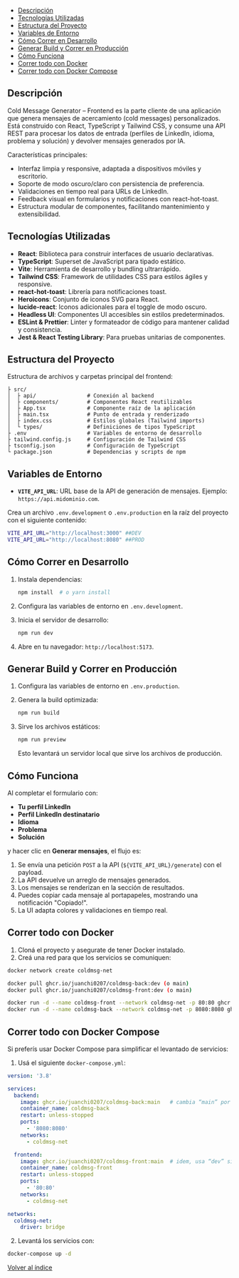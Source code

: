- [Descripción](#descripción)
- [Tecnologías Utilizadas](#tecnologías-utilizadas)
- [Estructura del Proyecto](#estructura-del-proyecto)
- [Variables de Entorno](#variables-de-entorno)
- [Cómo Correr en Desarrollo](#cómo-correr-en-desarrollo)
- [Generar Build y Correr en Producción](#generar-build-y-correr-en-producción)
- [Cómo Funciona](#cómo-funciona)
- [Correr todo con Docker](#correr-todo-con-docker)
- [Correr todo con Docker Compose](#correr-todo-con-docker-compose)

## Descripción

Cold Message Generator – Frontend es la parte cliente de una aplicación que genera mensajes de acercamiento (cold messages) personalizados. Está construido con React, TypeScript y Tailwind CSS, y consume una API REST para procesar los datos de entrada (perfiles de LinkedIn, idioma, problema y solución) y devolver mensajes generados por IA.

Características principales:

* Interfaz limpia y responsive, adaptada a dispositivos móviles y escritorio.
* Soporte de modo oscuro/claro con persistencia de preferencia.
* Validaciones en tiempo real para URLs de LinkedIn.
* Feedback visual en formularios y notificaciones con react-hot-toast.
* Estructura modular de componentes, facilitando mantenimiento y extensibilidad.

## Tecnologías Utilizadas

* **React**: Biblioteca para construir interfaces de usuario declarativas.
* **TypeScript**: Superset de JavaScript para tipado estático.
* **Vite**: Herramienta de desarrollo y bundling ultrarrápido.
* **Tailwind CSS**: Framework de utilidades CSS para estilos ágiles y responsive.
* **react-hot-toast**: Librería para notificaciones toast.
* **Heroicons**: Conjunto de iconos SVG para React.
* **lucide-react**: Iconos adicionales para el toggle de modo oscuro.
* **Headless UI**: Componentes UI accesibles sin estilos predeterminados.
* **ESLint & Prettier**: Linter y formateador de código para mantener calidad y consistencia.
* **Jest & React Testing Library**: Para pruebas unitarias de componentes.

## Estructura del Proyecto

Estructura de archivos y carpetas principal del frontend:

```plaintext
├ src/
│  ├ api/                # Conexión al backend
│  ├ components/         # Componentes React reutilizables
│  ├ App.tsx             # Componente raíz de la aplicación
│  ├ main.tsx            # Punto de entrada y renderizado
│  ├ index.css           # Estilos globales (Tailwind imports)
│  └ types/              # Definiciones de tipos TypeScript
├ .env                   # Variables de entorno de desarrollo
├ tailwind.config.js     # Configuración de Tailwind CSS
├ tsconfig.json          # Configuración de TypeScript
└ package.json           # Dependencias y scripts de npm
```

## Variables de Entorno

* **`VITE_API_URL`**: URL base de la API de generación de mensajes. Ejemplo: `https://api.midominio.com`.

Crea un archivo `.env.development` o `.env.production` en la raíz del proyecto con el siguiente contenido:

```bash
VITE_API_URL="http://localhost:3000" ##DEV
VITE_API_URL="http://localhost:8080" ##PROD
```

## Cómo Correr en Desarrollo

1. Instala dependencias:

   ```bash
   npm install  # o yarn install
   ```
2. Configura las variables de entorno en `.env.development`.
3. Inicia el servidor de desarrollo:

   ```bash
   npm run dev
   ```
4. Abre en tu navegador: `http://localhost:5173`.


## Generar Build y Correr en Producción
1. Configura las variables de entorno en `.env.production`.
2. Genera la build optimizada:

   ```bash
   npm run build
   ```
3. Sirve los archivos estáticos:

   ```bash
   npm run preview
   ```

   Esto levantará un servidor local que sirve los archivos de producción.


## Cómo Funciona

Al completar el formulario con:

* **Tu perfil LinkedIn**
* **Perfil LinkedIn destinatario**
* **Idioma**
* **Problema**
* **Solución**

y hacer clic en **Generar mensajes**, el flujo es:

1. Se envía una petición `POST` a la API (`${VITE_API_URL}/generate`) con el payload.
2. La API devuelve un arreglo de mensajes generados.
3. Los mensajes se renderizan en la sección de resultados.
4. Puedes copiar cada mensaje al portapapeles, mostrando una notificación "Copiado!".
5. La UI adapta colores y validaciones en tiempo real.


## Correr todo con Docker

1. Cloná el proyecto y asegurate de tener Docker instalado.
2. Creá una red para que los servicios se comuniquen:

```bash
docker network create coldmsg-net
```
```bash
docker pull ghcr.io/juanchi0207/coldmsg-back:dev (o main)
docker pull ghcr.io/juanchi0207/coldmsg-front:dev (o main)
```
```bash
docker run -d --name coldmsg-front --network coldmsg-net -p 80:80 ghcr.io/juanchi0207/coldmsg-front:dev
docker run -d --name coldmsg-back --network coldmsg-net -p 8080:8080 ghcr.io/juanchi0207/coldmsg-back:dev

```

## Correr todo con Docker Compose

Si preferís usar Docker Compose para simplificar el levantado de servicios:

1. Usá el siguiente `docker-compose.yml`:

```yaml
version: '3.8'

services:
  backend:
    image: ghcr.io/juanchi0207/coldmsg-back:main   # cambia “main” por “dev” si quieres la versión dev
    container_name: coldmsg-back
    restart: unless-stopped
    ports:
      - '8080:8080'
    networks:
      - coldmsg-net

  frontend:
    image: ghcr.io/juanchi0207/coldmsg-front:main  # idem, usa “dev” si corresponde
    container_name: coldmsg-front
    restart: unless-stopped
    ports:
      - '80:80'
    networks:
      - coldmsg-net

networks:
  coldmsg-net:
    driver: bridge
```

2. Levantá los servicios con:

```bash
docker-compose up -d
```


[Volver al índice](#descripción)



